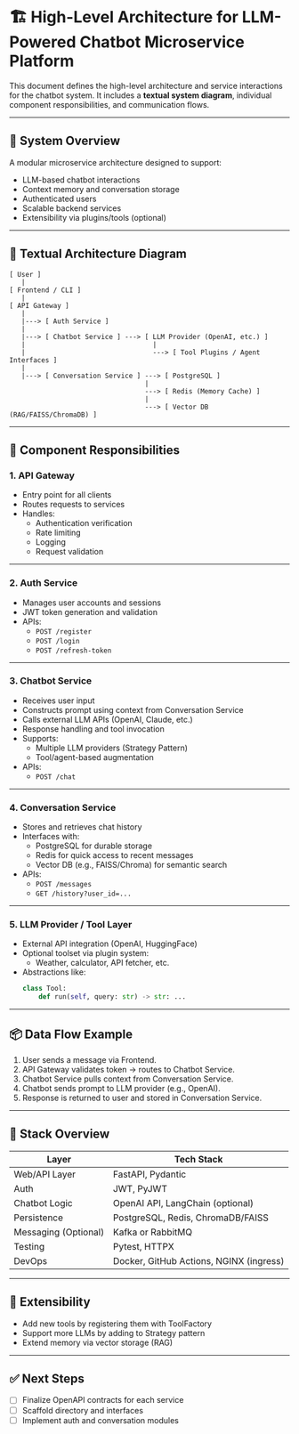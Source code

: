 
# 🏗️ High-Level Architecture for LLM-Powered Chatbot Microservice Platform

This document defines the high-level architecture and service interactions for the chatbot system. It includes a **textual system diagram**, individual component responsibilities, and communication flows.

---

## 🧠 System Overview

A modular microservice architecture designed to support:

- LLM-based chatbot interactions
- Context memory and conversation storage
- Authenticated users
- Scalable backend services
- Extensibility via plugins/tools (optional)

---

## 🔗 Textual Architecture Diagram

```
[ User ]
   |
[ Frontend / CLI ]
   |
[ API Gateway ]
   |
   |---> [ Auth Service ]
   |
   |---> [ Chatbot Service ] ---> [ LLM Provider (OpenAI, etc.) ]
   |                                |
   |                                ---> [ Tool Plugins / Agent Interfaces ]
   |
   |---> [ Conversation Service ] ---> [ PostgreSQL ]
                                  |
                                  ---> [ Redis (Memory Cache) ]
                                  |
                                  ---> [ Vector DB (RAG/FAISS/ChromaDB) ]
```

---

## 🧩 Component Responsibilities

### 1. **API Gateway**
- Entry point for all clients
- Routes requests to services
- Handles:
  - Authentication verification
  - Rate limiting
  - Logging
  - Request validation

---

### 2. **Auth Service**
- Manages user accounts and sessions
- JWT token generation and validation
- APIs:
  - `POST /register`
  - `POST /login`
  - `POST /refresh-token`

---

### 3. **Chatbot Service**
- Receives user input
- Constructs prompt using context from Conversation Service
- Calls external LLM APIs (OpenAI, Claude, etc.)
- Response handling and tool invocation
- Supports:
  - Multiple LLM providers (Strategy Pattern)
  - Tool/agent-based augmentation
- APIs:
  - `POST /chat`

---

### 4. **Conversation Service**
- Stores and retrieves chat history
- Interfaces with:
  - PostgreSQL for durable storage
  - Redis for quick access to recent messages
  - Vector DB (e.g., FAISS/Chroma) for semantic search
- APIs:
  - `POST /messages`
  - `GET /history?user_id=...`

---

### 5. **LLM Provider / Tool Layer**
- External API integration (OpenAI, HuggingFace)
- Optional toolset via plugin system:
  - Weather, calculator, API fetcher, etc.
- Abstractions like:
  ```python
  class Tool:
      def run(self, query: str) -> str: ...
  ```

---

## 📦 Data Flow Example

1. User sends a message via Frontend.
2. API Gateway validates token → routes to Chatbot Service.
3. Chatbot Service pulls context from Conversation Service.
4. Chatbot sends prompt to LLM provider (e.g., OpenAI).
5. Response is returned to user and stored in Conversation Service.

---

## 🧰 Stack Overview

| Layer               | Tech Stack                           |
|--------------------|---------------------------------------|
| Web/API Layer       | FastAPI, Pydantic                     |
| Auth                | JWT, PyJWT                            |
| Chatbot Logic       | OpenAI API, LangChain (optional)     |
| Persistence         | PostgreSQL, Redis, ChromaDB/FAISS    |
| Messaging (Optional)| Kafka or RabbitMQ                    |
| Testing             | Pytest, HTTPX                         |
| DevOps              | Docker, GitHub Actions, NGINX (ingress) |

---

## 🔄 Extensibility

- Add new tools by registering them with ToolFactory
- Support more LLMs by adding to Strategy pattern
- Extend memory via vector storage (RAG)

---

## ✅ Next Steps

- [ ] Finalize OpenAPI contracts for each service
- [ ] Scaffold directory and interfaces
- [ ] Implement auth and conversation modules
